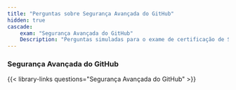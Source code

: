 ```yaml
---
title: "Perguntas sobre Segurança Avançada do GitHub"
hidden: true
cascade:
    exam: "Segurança Avançada do GitHub"
    Description: "Perguntas simuladas para o exame de certificação de Segurança Avançada do GitHub."
---
```


### Segurança Avançada do GitHub
{{< library-links questions="Segurança Avançada do GitHub" >}}
